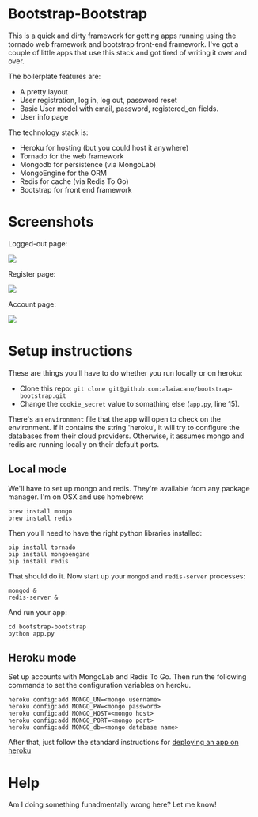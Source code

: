 # Bootstrap-Bootstrap

This is a quick and dirty framework for getting apps running using the tornado web framework and bootstrap front-end framework. I've got a couple of little apps that use this stack and got tired of writing it over and over.

The boilerplate features are:

* A pretty layout
* User registration, log in, log out, password reset
* Basic User model with email, password, registered_on fields.
* User info page

The technology stack is:

* Heroku for hosting (but you could host it anywhere)
* Tornado for the web framework
* Mongodb for persistence (via MongoLab)
* MongoEngine for the ORM
* Redis for cache (via Redis To Go)
* Bootstrap for front end framework

# Screenshots

Logged-out page:

![](https://raw.github.com/alaiacano/bootstrap-bootstrap/master/screenshots/welcome.png)

Register page:

![](https://raw.github.com/alaiacano/bootstrap-bootstrap/master/screenshots/register.png)

Account page:

![](https://raw.github.com/alaiacano/bootstrap-bootstrap/master/screenshots/account.png)
# Setup instructions

These are things you'll have to do whether you run locally or on heroku:

* Clone this repo: `git clone git@github.com:alaiacano/bootstrap-bootstrap.git`
* Change the `cookie_secret` value to somathing else (`app.py`, line 15).

There's an `environment` file that the app will open to check on the environment. If it contains the string 'heroku', it will try to configure the databases from their cloud providers. Otherwise, it assumes mongo and redis are running locally on their default ports.

## Local mode

We'll have to set up mongo and redis. They're available from any package manager. I'm on OSX and use homebrew:

    brew install mongo
    brew install redis

Then you'll need to have the right python libraries installed:

    pip install tornado
    pip install mongoengine
    pip install redis

That should do it. Now start up your `mongod` and `redis-server` processes:

    mongod &
    redis-server &

And run your app:

    cd bootstrap-bootstrap
    python app.py

## Heroku mode

Set up accounts with MongoLab and Redis To Go. Then run the following commands to set the configuration variables on heroku.

    heroku config:add MONGO_UN=<mongo username>
    heroku config:add MONGO_PW=<mongo password>
    heroku config:add MONGO_HOST=<mongo host>
    heroku config:add MONGO_PORT=<mongo port>
    heroku config:add MONGO_db=<mongo database name>

After that, just follow the standard instructions for [deploying an app on heroku](https://devcenter.heroku.com/articles/git)

# Help

Am I doing something funadmentally wrong here? Let me know!
